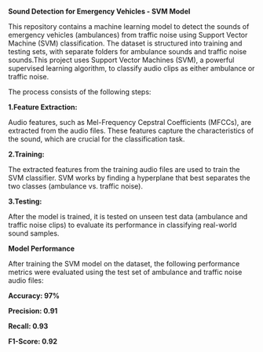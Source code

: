 **Sound Detection for Emergency Vehicles - SVM Model**

This repository contains a machine learning model to detect the sounds of emergency vehicles (ambulances) from traffic noise using Support Vector Machine (SVM) classification. The dataset is structured into training and testing sets, with separate folders for ambulance sounds and traffic noise sounds.This project uses Support Vector Machines (SVM), a powerful supervised learning algorithm, to classify audio clips as either ambulance or traffic noise. 

The process consists of the following steps:

**1.Feature Extraction:**

Audio features, such as Mel-Frequency Cepstral Coefficients (MFCCs), are extracted from the audio files. These features capture the characteristics of the sound, which are crucial for the classification task.

**2.Training:**

The extracted features from the training audio files are used to train the SVM classifier. SVM works by finding a hyperplane that best separates the two classes (ambulance vs. traffic noise).

**3.Testing:**

After the model is trained, it is tested on unseen test data (ambulance and traffic noise clips) to evaluate its performance in classifying real-world sound samples.

**Model Performance**

After training the SVM model on the dataset, the following performance metrics were evaluated using the test set of ambulance and traffic noise audio files:

**Accuracy: 97%**

**Precision: 0.91**

**Recall: 0.93**

**F1-Score: 0.92**
